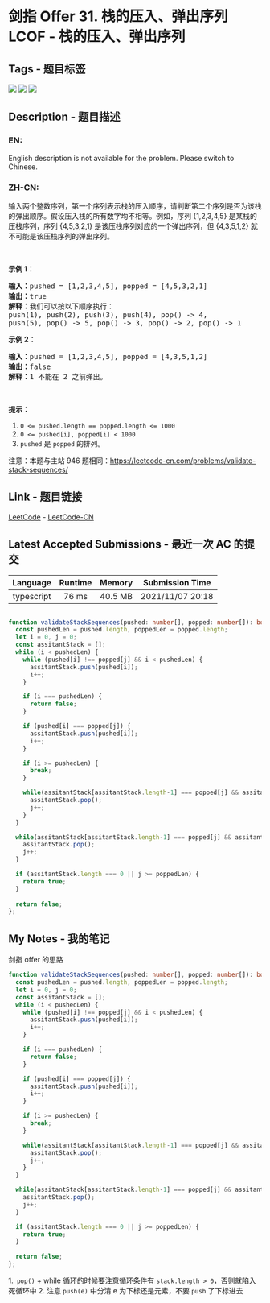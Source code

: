 
# 剑指 Offer 31. 栈的压入、弹出序列 LCOF - 栈的压入、弹出序列

## Tags - 题目标签

 <img src="https://img.shields.io/badge/Stack-栈-blue.svg">   <img src="https://img.shields.io/badge/Array-数组-blue.svg">   <img src="https://img.shields.io/badge/Simulation-模拟-blue.svg">  


## Description - 题目描述

### EN:
English description is not available for the problem. Please switch to Chinese.

### ZH-CN:
<p>输入两个整数序列，第一个序列表示栈的压入顺序，请判断第二个序列是否为该栈的弹出顺序。假设压入栈的所有数字均不相等。例如，序列 {1,2,3,4,5} 是某栈的压栈序列，序列 {4,5,3,2,1} 是该压栈序列对应的一个弹出序列，但 {4,3,5,1,2} 就不可能是该压栈序列的弹出序列。</p>

<p>&nbsp;</p>

<p><strong>示例 1：</strong></p>

<pre><strong>输入：</strong>pushed = [1,2,3,4,5], popped = [4,5,3,2,1]
<strong>输出：</strong>true
<strong>解释：</strong>我们可以按以下顺序执行：
push(1), push(2), push(3), push(4), pop() -&gt; 4,
push(5), pop() -&gt; 5, pop() -&gt; 3, pop() -&gt; 2, pop() -&gt; 1
</pre>

<p><strong>示例 2：</strong></p>

<pre><strong>输入：</strong>pushed = [1,2,3,4,5], popped = [4,3,5,1,2]
<strong>输出：</strong>false
<strong>解释：</strong>1 不能在 2 之前弹出。
</pre>

<p>&nbsp;</p>

<p><strong>提示：</strong></p>

<ol>
	<li><code>0 &lt;= pushed.length == popped.length &lt;= 1000</code></li>
	<li><code>0 &lt;= pushed[i], popped[i] &lt; 1000</code></li>
	<li><code>pushed</code>&nbsp;是&nbsp;<code>popped</code>&nbsp;的排列。</li>
</ol>

<p>注意：本题与主站 946 题相同：<a href="https://leetcode-cn.com/problems/validate-stack-sequences/">https://leetcode-cn.com/problems/validate-stack-sequences/</a></p>



## Link - 题目链接

[LeetCode](https://leetcode.com/problems/zhan-de-ya-ru-dan-chu-xu-lie-lcof/description/)  -  [LeetCode-CN](https://leetcode.cn/problems/zhan-de-ya-ru-dan-chu-xu-lie-lcof/description/)
## Latest Accepted Submissions - 最近一次 AC 的提交


| Language | Runtime | Memory | Submission Time |
|:---:|:---:|:---:|:---:|
| typescript  | 76 ms | 40.5 MB | 2021/11/07 20:18 |

```typescript

function validateStackSequences(pushed: number[], popped: number[]): boolean {
  const pushedLen = pushed.length, poppedLen = popped.length;
  let i = 0, j = 0;
  const assitantStack = [];
  while (i < pushedLen) {
    while (pushed[i] !== popped[j] && i < pushedLen) {
      assitantStack.push(pushed[i]);
      i++;
    }

    if (i === pushedLen) {
      return false;
    }

    if (pushed[i] === popped[j]) {
      assitantStack.push(pushed[i]);
      i++;
    }

    if (i >= pushedLen) {
      break;
    }

    while(assitantStack[assitantStack.length-1] === popped[j] && assitantStack.length > 0) {
      assitantStack.pop();
      j++;
    }
  }

  while(assitantStack[assitantStack.length-1] === popped[j] && assitantStack.length > 0) {
    assitantStack.pop();
    j++;
  }

  if (assitantStack.length === 0 || j >= poppedLen) {
    return true;
  }
  
  return false;
};

```
## My Notes - 我的笔记


剑指 offer 的思路
```typescript
function validateStackSequences(pushed: number[], popped: number[]): boolean {
  const pushedLen = pushed.length, poppedLen = popped.length;
  let i = 0, j = 0;
  const assitantStack = [];
  while (i < pushedLen) {
    while (pushed[i] !== popped[j] && i < pushedLen) {
      assitantStack.push(pushed[i]);
      i++;
    }

    if (i === pushedLen) {
      return false;
    }

    if (pushed[i] === popped[j]) {
      assitantStack.push(pushed[i]);
      i++;
    }

    if (i >= pushedLen) {
      break;
    }

    while(assitantStack[assitantStack.length-1] === popped[j] && assitantStack.length > 0) {
      assitantStack.pop();
      j++;
    }
  }

  while(assitantStack[assitantStack.length-1] === popped[j] && assitantStack.length > 0) {
    assitantStack.pop();
    j++;
  }

  if (assitantStack.length === 0 || j >= poppedLen) {
    return true;
  }
  
  return false;
};
```
1.` pop()` + while 循环的时候要注意循环条件有 `stack.length > 0`，否则就陷入死循环中
2. 注意 `push(e)` 中分清 e 为下标还是元素，不要 `push` 了下标进去 

